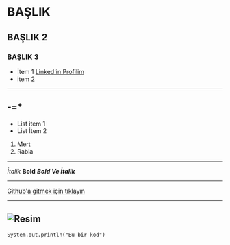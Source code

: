 # BAŞLIK

## BAŞLIK 2

### BAŞLIK 3

- İtem 1 [Linked'in Profilim](https://www.linkedin.com/in/smertpehlivan/)
- item 2
---
-=*
---
* List item 1
* List İtem 2

1. Mert
2. Rabia

---

*İtalik*
**Bold**
***Bold Ve İtalik***

----------------------------

[Github'a gitmek için tıklayın](https://github.com/PehlivanMert)

---


![Resim](https://img.piri.net/mnresize/712/-/resim/imagecrop/2021/11/20/11/36/resized_bd039-A471014_05.jpg)
--




```
System.out.println("Bu bir kod")
```




